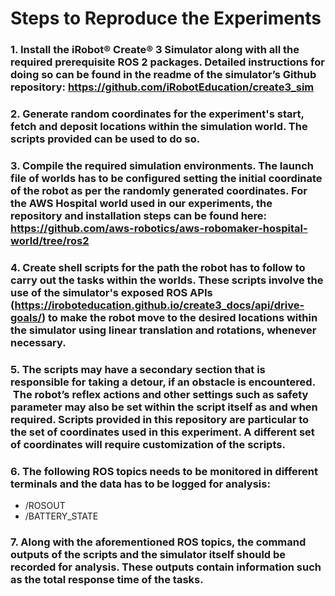 # Steps to Reproduce the Experiments

### 1. Install the iRobot® Create® 3 Simulator along with all the required prerequisite ROS 2 packages. Detailed instructions for doing so can be found in the readme of the simulator’s Github repository: https://github.com/iRobotEducation/create3_sim

### 2. Generate random coordinates for the experiment's start, fetch and deposit locations within the simulation world. The scripts provided can be used to do so.

### 3. Compile the required simulation environments. The launch file of worlds has to be configured setting the initial coordinate of the robot as per the randomly generated coordinates. For the AWS Hospital world used in our experiments, the repository and installation steps can be found here: https://github.com/aws-robotics/aws-robomaker-hospital-world/tree/ros2

### 4. Create shell scripts for the path the robot has to follow to carry out the tasks within the worlds. These scripts involve the use of the simulator's exposed ROS APIs (https://iroboteducation.github.io/create3_docs/api/drive-goals/) to make the robot move to the desired locations within the simulator using linear translation and rotations, whenever necessary. 

### 5. The scripts may have a secondary section that is responsible for taking a detour, if an obstacle is encountered.  The robot’s reflex actions and other settings such as safety parameter may also be set within the script itself as and when required. Scripts provided in this repository are particular to the set of coordinates used in this experiment. A different set of coordinates will require customization of the scripts.

### 6. The following ROS topics needs to be monitored in different terminals and the data has to be logged for analysis:
- /ROSOUT
- /BATTERY_STATE

### 7.  Along with the aforementioned ROS topics, the command outputs of the scripts and the simulator itself should be recorded for analysis. These outputs contain information such as the total response time of the tasks.